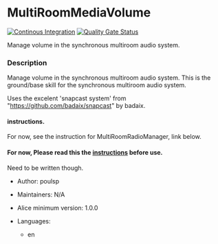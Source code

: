 
# MultiRoomMediaVolume

[![Continous Integration](https://gitlab.com/project-alice-assistant/skills/skill_MultiRoomMediaVolume/badges/master/pipeline.svg)](https://gitlab.com/project-alice-assistant/skills/skill_MultiRoomMediaVolume/pipelines/latest) [![Quality Gate Status](https://sonarcloud.io/api/project_badges/measure?project=project-alice-assistant_skill_MultiRoomMediaVolume&metric=alert_status)](https://sonarcloud.io/dashboard?id=project-alice-assistant_skill_MultiRoomMediaVolume)

Manage volume in the synchronous multiroom audio system.
### Description
Manage volume in the synchronous multiroom audio system.
This is the ground/base skill for the synchronous multiroom audio system.

Uses the excelent 'snapcast system' from "https://github.com/badaix/snapcast" by badaix.

<!--
#### Please read the [instructions](https://github.com/poulsp/skill_MultiRoomMediaVolume/blob/master/instructions/en.md) before use.
Need to be written though.
-->
#### instructions.
For now, see the instruction for MultiRoomRadioManager, link below.
#### For now, Please read this the [instructions](https://github.com/poulsp/skill_MultiRoomRadioManager/blob/master/instructions/en.md) before use.
Need to be written though.


- Author: poulsp
- Maintainers: N/A
- Alice minimum version: 1.0.0
- Languages:

  - en

